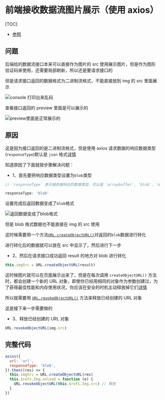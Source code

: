# 前端接收数据流图片展示（使用 axios）

[TOC]

- [参照](https://www.cnblogs.com/cdemo/p/5225848.html)

## 问题

后端给的数据流接口本来可以直接作为图片的 src 使用展示图片，但是作为图形验证码来使用，还需要局部刷新，所以还是要请求接口的

但是请求接口返回的数据格式为二进制流格式，不能直接放到 img 的 src 里面展示

![console 打印出来乱码](../images/QUESTION/fanhuishujuluanma.png)

查看接口返回的 preview 里面是可以展示的

![preview里面是正常展示的](../images/QUESTION/previewzhengchang.png)

## 原因

这是因为接口返回的是二进制流格式，但是使用 axios 请求数据的响应数据类型(`responseType`)默认是 `json` 格式[详情](http://www.axios-js.com/zh-cn/docs/#%E8%AF%B7%E6%B1%82%E9%85%8D%E7%BD%AE)

知道原因了下面就按步骤解决问题：

- 1、首先要把响应数据类型设置为`blob`类型

```js
// `responseType` 表示服务器响应的数据类型，可以是 'arraybuffer', 'blob', 'document', 'json', 'text', 'stream'

responseType: 'blob'
```

设置完成后返回数据变成了`blob`格式

![返回数据变成了`blob`格式](../images/QUESTION/fanhuiblobgeshi.png)

但是 blob 格式数据也不能直接在 img 的 src 使用

这时候需要用一个方法[`URL.createObjectURL()`](https://developer.mozilla.org/zh-CN/docs/Web/API/URL/createObjectURL)对返回的`blob`数据进行转化

进行转化后的数据就可以放在 src 中显示了，然后进行下一步

- 2、然后在请求接口成功返回 result 的地方对 blob 进行转化

```js
this.imgSrc = URL.createObjectURL(result)
```

这时候图片就可以在页面展示出来了，但是在每次调用 `createObjectURL()` 方法时，都会创建一个新的 URL 对象，即使你已经用相同的对象作为参数创建过，为了获得最佳性能和内存使用状况，你应该在安全的时机主动释放掉它们[详情](https://developer.mozilla.org/zh-CN/docs/Web/API/URL/createObjectURL#Notes)

所以就需要用 [`URL.revokeObjectURL()`](https://developer.mozilla.org/zh-CN/docs/Web/API/URL/revokeObjectURL) 方法来释放已经创建的 URL 对象

这是接下来一步需要做的

- 3、释放已经创建的 URL 对象

```js
URL.revokeObjectURL(img.src)
```

## 完整代码

```js
axios({
  url: 'url',
  responseType: 'blob',
}).then((res) => {
  this.imgSrc = URL.createObjectURL(res)
  this.$refs.Img.onload = function (e) {
    URL.revokeObjectURL(this.$refs.Img.src) // 释放
  }
})
```
